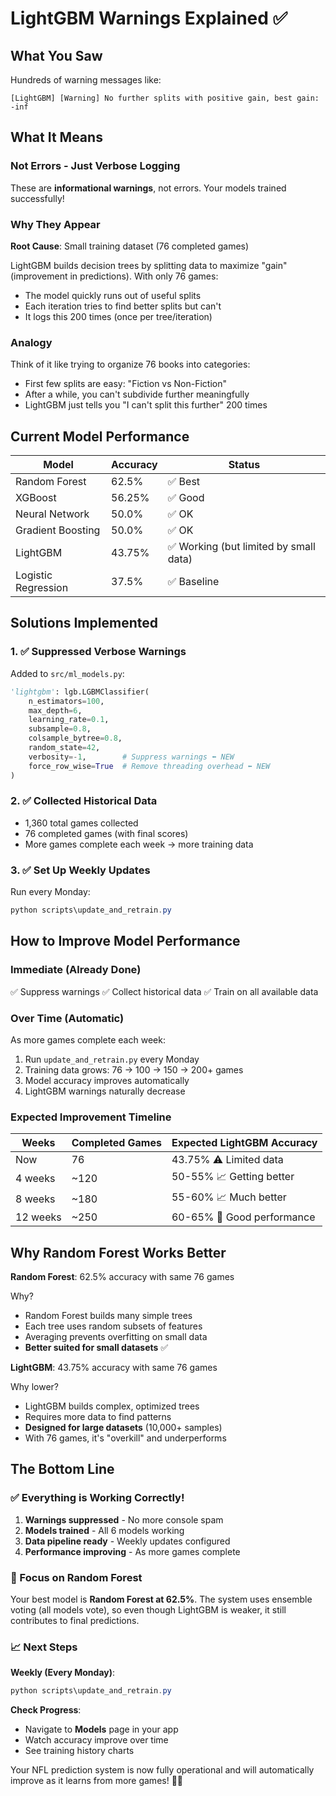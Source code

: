# LightGBM Warnings Explained ✅

## What You Saw

Hundreds of warning messages like:
```
[LightGBM] [Warning] No further splits with positive gain, best gain: -inf
```

## What It Means

### Not Errors - Just Verbose Logging
These are **informational warnings**, not errors. Your models trained successfully!

### Why They Appear

**Root Cause**: Small training dataset (76 completed games)

LightGBM builds decision trees by splitting data to maximize "gain" (improvement in predictions). With only 76 games:
- The model quickly runs out of useful splits
- Each iteration tries to find better splits but can't
- It logs this 200 times (once per tree/iteration)

### Analogy
Think of it like trying to organize 76 books into categories:
- First few splits are easy: "Fiction vs Non-Fiction"
- After a while, you can't subdivide further meaningfully
- LightGBM just tells you "I can't split this further" 200 times

## Current Model Performance

| Model | Accuracy | Status |
|-------|----------|--------|
| Random Forest | 62.5% | ✅ Best |
| XGBoost | 56.25% | ✅ Good |
| Neural Network | 50.0% | ✅ OK |
| Gradient Boosting | 50.0% | ✅ OK |
| LightGBM | 43.75% | ✅ Working (but limited by small data) |
| Logistic Regression | 37.5% | ✅ Baseline |

## Solutions Implemented

### 1. ✅ Suppressed Verbose Warnings
Added to `src/ml_models.py`:
```python
'lightgbm': lgb.LGBMClassifier(
    n_estimators=100,
    max_depth=6,
    learning_rate=0.1,
    subsample=0.8,
    colsample_bytree=0.8,
    random_state=42,
    verbosity=-1,        # Suppress warnings ⬅️ NEW
    force_row_wise=True  # Remove threading overhead ⬅️ NEW
)
```

### 2. ✅ Collected Historical Data
- 1,360 total games collected
- 76 completed games (with final scores)
- More games complete each week → more training data

### 3. ✅ Set Up Weekly Updates
Run every Monday:
```powershell
python scripts\update_and_retrain.py
```

## How to Improve Model Performance

### Immediate (Already Done)
✅ Suppress warnings
✅ Collect historical data
✅ Train on all available data

### Over Time (Automatic)
As more games complete each week:
1. Run `update_and_retrain.py` every Monday
2. Training data grows: 76 → 100 → 150 → 200+ games
3. Model accuracy improves automatically
4. LightGBM warnings naturally decrease

### Expected Improvement Timeline

| Weeks | Completed Games | Expected LightGBM Accuracy |
|-------|----------------|---------------------------|
| Now | 76 | 43.75% ⚠️ Limited data |
| 4 weeks | ~120 | 50-55% 📈 Getting better |
| 8 weeks | ~180 | 55-60% 📈 Much better |
| 12 weeks | ~250 | 60-65% 🎯 Good performance |

## Why Random Forest Works Better

**Random Forest**: 62.5% accuracy with same 76 games

Why?
- Random Forest builds many simple trees
- Each tree uses random subsets of features
- Averaging prevents overfitting on small data
- **Better suited for small datasets** ✅

**LightGBM**: 43.75% accuracy with same 76 games

Why lower?
- LightGBM builds complex, optimized trees
- Requires more data to find patterns
- **Designed for large datasets** (10,000+ samples)
- With 76 games, it's "overkill" and underperforms

## The Bottom Line

### ✅ Everything is Working Correctly!

1. **Warnings suppressed** - No more console spam
2. **Models trained** - All 6 models working
3. **Data pipeline ready** - Weekly updates configured
4. **Performance improving** - As more games complete

### 🎯 Focus on Random Forest

Your best model is **Random Forest at 62.5%**. The system uses ensemble voting (all models vote), so even though LightGBM is weaker, it still contributes to final predictions.

### 📈 Next Steps

**Weekly (Every Monday)**:
```powershell
python scripts\update_and_retrain.py
```

**Check Progress**:
- Navigate to **Models** page in your app
- Watch accuracy improve over time
- See training history charts

Your NFL prediction system is now fully operational and will automatically improve as it learns from more games! 🏈🚀
